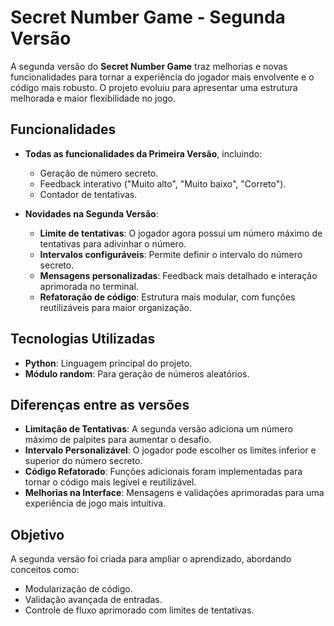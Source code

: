 # Secret Number Game - Segunda Versão  

A segunda versão do **Secret Number Game** traz melhorias e novas funcionalidades para tornar a experiência do jogador mais envolvente e o código mais robusto. O projeto evoluiu para apresentar uma estrutura melhorada e maior flexibilidade no jogo.  

## Funcionalidades  

- **Todas as funcionalidades da Primeira Versão**, incluindo:  
  - Geração de número secreto.  
  - Feedback interativo ("Muito alto", "Muito baixo", "Correto").  
  - Contador de tentativas.  

- **Novidades na Segunda Versão**:  
  - **Limite de tentativas**: O jogador agora possui um número máximo de tentativas para adivinhar o número.  
  - **Intervalos configuráveis**: Permite definir o intervalo do número secreto.  
  - **Mensagens personalizadas**: Feedback mais detalhado e interação aprimorada no terminal.  
  - **Refatoração de código**: Estrutura mais modular, com funções reutilizáveis para maior organização.  

## Tecnologias Utilizadas  

- **Python**: Linguagem principal do projeto.  
- **Módulo random**: Para geração de números aleatórios.  

## Diferenças entre as versões  

- **Limitação de Tentativas**: A segunda versão adiciona um número máximo de palpites para aumentar o desafio.  
- **Intervalo Personalizável**: O jogador pode escolher os limites inferior e superior do número secreto.  
- **Código Refatorado**: Funções adicionais foram implementadas para tornar o código mais legível e reutilizável.  
- **Melhorias na Interface**: Mensagens e validações aprimoradas para uma experiência de jogo mais intuitiva.  

## Objetivo  

A segunda versão foi criada para ampliar o aprendizado, abordando conceitos como:  
- Modularização de código.  
- Validação avançada de entradas.  
- Controle de fluxo aprimorado com limites de tentativas.  
